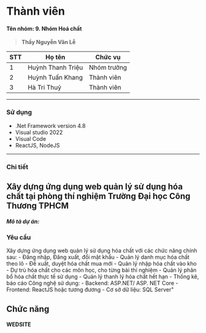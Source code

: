 # Thành viên
<h4>Tên nhóm: 9. Nhóm Hoá chất  </h4>

>**Thầy  Nguyễn Văn Lễ**

| STT | Họ tên | Chức vụ  |
|-----|---------------------|----------------|
|  1  |  Huỳnh Thanh Triệu  |   Nhóm trưởng  |
|  2  |  Huỳnh Tuấn Khang  |   Thành viên  |
|  3  |  Hà Tri Thuỷ  |   Thành viên  |
-----------------------------------------------
### Sử dụng 
 - .Net Framework version 4.8
 - Visual studio 2022
 - Visual Code
 - ReactJS, NodeJS
-----------------------------------------------
 ### Chi tiết

 ## Xây dựng ứng dụng web quản lý sử dụng hóa chất tại phòng thí nghiệm Trường Đại học Công Thương TPHCM

 <h5>Mô tả dự án: </h5>
 <p></p>

 ### Yêu cầu 
 <p>Xây dựng ứng dụng web quản lý sử dụng hóa chất với các chức năng chính sau:
 - Đăng nhập, Đăng xuất, đổi mật khẩu
 - Quản lý danh mục hóa chất theo lô
 - Đề xuất, duyệt hóa chất mua mới
 - Quản lý nhập hóa chất vào kho
 - Dự trù hóa chất cho các môn học, cho từng bài thí nghiệm
 - Quản lý phân bổ hóa chất thực tế sử dụng
 - Quản lý thanh lý hóa chất hết hạn
 - Thống kê, báo cáo
 Công nghệ sử dụng:
 - Backend: ASP.NET/ ASP. NET Core
 - Frontend: ReactJS hoặc tương đương
 - Cơ sở dữ liệu: SQL Server"
 </p>
 
 ## Chức năng
#### WEDSITE
